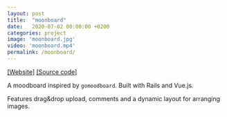 ```yaml
---
layout: post
title:  "moonboard"
date:   2020-07-02 00:00:00 +0200
categories: project
image: 'moonboard.jpg'
video: 'moonboard.mp4'
permalink: /moonboard/
---
```


[[Website]](https://moonboardapp.herokuapp.com/)
[[Source code]](https://github.com/emilosman/moonboard)

A moodboard inspired by `gomoodboard`.
Built with Rails and Vue.js.

Features drag&drop upload, comments and a dynamic layout for arranging images.
